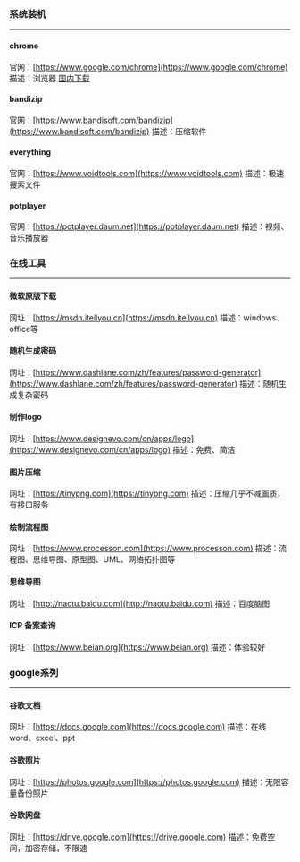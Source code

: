 ### 系统装机
---

#### chrome
官网：[https://www.google.com/chrome](https://www.google.com/chrome)
描述：浏览器    [国内下载](https://github.com/wuball/pan/raw/master/chrome/ChromeStandaloneSetup64.exe)

#### bandizip
官网：[https://www.bandisoft.com/bandizip](https://www.bandisoft.com/bandizip)
描述：压缩软件

#### everything
官网：[https://www.voidtools.com](https://www.voidtools.com)
描述：极速搜索文件

#### potplayer
官网：[https://potplayer.daum.net](https://potplayer.daum.net)
描述：视频、音乐播放器

### 在线工具
---
#### 微软原版下载
网址：[https://msdn.itellyou.cn](https://msdn.itellyou.cn)
描述：windows、office等

#### 随机生成密码
网址：[https://www.dashlane.com/zh/features/password-generator](https://www.dashlane.com/zh/features/password-generator)
描述：随机生成复杂密码

#### 制作logo
网址：[https://www.designevo.com/cn/apps/logo](https://www.designevo.com/cn/apps/logo)
描述：免费、简洁

#### 图片压缩
网址：[https://tinypng.com](https://tinypng.com)
描述：压缩几乎不减画质，有接口服务

#### 绘制流程图
网址：[https://www.processon.com](https://www.processon.com)
描述：流程图、思维导图、原型图、UML、网络拓扑图等

#### 思维导图
网址：[http://naotu.baidu.com](http://naotu.baidu.com)
描述：百度脑图

#### ICP 备案查询
网址：[https://www.beian.org](https://www.beian.org)
描述：体验较好

### google系列
---
#### 谷歌文档
网址：[https://docs.google.com](https://docs.google.com)
描述：在线 word、excel、ppt

#### 谷歌照片
网址：[https://photos.google.com](https://photos.google.com)
描述：无限容量备份照片

#### 谷歌网盘
网址：[https://drive.google.com](https://drive.google.com)
描述：免费空间，加密存储，不限速

